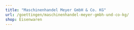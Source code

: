 ```yaml
---
title: "Maschinenhandel Meyer GmbH & Co. KG"
url: /goettingen/maschinenhandel-meyer-gmbh-und-co-kg/
shop: Eisenwaren
---
```

